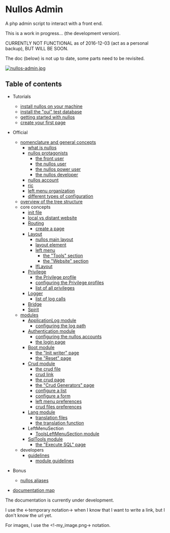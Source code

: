 Nullos Admin
================

A php admin script to interact with a front end.


This is a work in progress... (the development version).

CURRENTLY NOT FUNCTIONAL as of 2016-12-03 (act as a personal backup), BUT WILL BE SOON.

The doc (below) is not up to date, some parts need to be revisited.


[![nullos-admin.jpg](https://s19.postimg.org/xu4mj2uw3/nullos_admin.jpg)](https://postimg.org/image/m50mv43xb/)




Table of contents
--------------------
- Tutorials
    - [install nullos on your machine](https://github.com/lingtalfi/nullos-admin/tree/master/doc/tutorials/install-nullos-on-your-machine.md)
    - [install the "oui" test database](https://github.com/lingtalfi/nullos-admin/tree/master/doc/tutorials/install-oui-database.md)
    - [getting started with nullos](https://github.com/lingtalfi/nullos-admin/tree/master/doc/tutorials/getting-started-with-nullos.md)
    - [create your first page](https://github.com/lingtalfi/nullos-admin/tree/master/doc/tutorials/create-your-first-page.md)
- Official
    - [nomenclature and general concepts](https://github.com/lingtalfi/nullos-admin/tree/master/doc/official/nomenclature-and-general-concepts.md)
        - [what is nullos](https://github.com/lingtalfi/nullos-admin/tree/master/doc/official/nomenclature-and-general-concepts/nullos-admin.md)
        - [nullos protagonists](https://github.com/lingtalfi/nullos-admin/tree/master/doc/official/nomenclature-and-general-concepts/nullos-protagonists.md)
            - [the front user](https://github.com/lingtalfi/nullos-admin/tree/master/doc/official/nomenclature-and-general-concepts/nullos-protagonists/front-user.md)
            - [the nullos user](https://github.com/lingtalfi/nullos-admin/tree/master/doc/official/nomenclature-and-general-concepts/nullos-protagonists/nullos-user.md)
            - [the nullos power user](https://github.com/lingtalfi/nullos-admin/tree/master/doc/official/nomenclature-and-general-concepts/nullos-protagonists/nullos-power-user.md)
            - [the nullos developer](https://github.com/lingtalfi/nullos-admin/tree/master/doc/official/nomenclature-and-general-concepts/nullos-protagonists/nullos-developer.md)
        - [nullos account](https://github.com/lingtalfi/nullos-admin/tree/master/doc/official/nomenclature-and-general-concepts/nullos-account.md)
        - [ric](https://github.com/lingtalfi/nullos-admin/tree/master/doc/official/nomenclature-and-general-concepts/ric.md)
        - [left menu organization](https://github.com/lingtalfi/nullos-admin/tree/master/doc/official/nomenclature-and-general-concepts/left-menu-organization.md)
        - [different types of configuration](https://github.com/lingtalfi/nullos-admin/tree/master/doc/official/nomenclature-and-general-concepts/different-types-of-configuration.md)
    - [overview of the tree structure](https://github.com/lingtalfi/nullos-admin/tree/master/doc/official/overview-of-the-tree-structure.md)
    - core concepts
        - [init file](https://github.com/lingtalfi/nullos-admin/tree/master/doc/official/core-concepts/init-file.md)
        - [local vs distant website](https://github.com/lingtalfi/nullos-admin/tree/master/doc/official/core-concepts/local-vs-distant-website.md)
        - [Routing](https://github.com/lingtalfi/nullos-admin/tree/master/doc/official/core-concepts/routing.md)
            - [create a page](https://github.com/lingtalfi/nullos-admin/tree/master/doc/official/core-concepts/routing/create-page.md)
        - [Layout](https://github.com/lingtalfi/nullos-admin/tree/master/doc/official/core-concepts/layout.md)
            - [nullos main layout](https://github.com/lingtalfi/nullos-admin/tree/master/doc/official/core-concepts/layout/nullos-main-layout.md)
            - [layout element](https://github.com/lingtalfi/nullos-admin/tree/master/doc/official/core-concepts/layout-element.md)
            - [left menu](https://github.com/lingtalfi/nullos-admin/tree/master/doc/official/core-concepts/layout/left-menu.md)
                - [the "Tools" section](https://github.com/lingtalfi/nullos-admin/tree/master/doc/official/core-concepts/layout/left-menu/tools-section.md)            
                - [the "Website" section](https://github.com/lingtalfi/nullos-admin/tree/master/doc/official/core-concepts/layout/left-menu/website-section.md)            
            - [IfLayout](https://github.com/lingtalfi/nullos-admin/tree/master/doc/official/core-concepts/layout/iflayout.md)
        - [Privilege](https://github.com/lingtalfi/nullos-admin/tree/master/doc/official/core-concepts/privilege.md)
            - [the Privilege profile](https://github.com/lingtalfi/nullos-admin/tree/master/doc/official/core-concepts/privilege/privilege-profile.md)
            - [configuring the Privilege profiles](https://github.com/lingtalfi/nullos-admin/tree/master/doc/official/core-concepts/privilege/configuring-privilege-profiles.md)
            - [list of all privileges](https://github.com/lingtalfi/nullos-admin/tree/master/doc/official/core-concepts/privilege/list-of-all-privileges.md)
        - [Logger](https://github.com/lingtalfi/nullos-admin/tree/master/doc/official/core-concepts/logger.md)
            - [list of log calls](https://github.com/lingtalfi/nullos-admin/tree/master/doc/official/core-concepts/logger/list-of-log-calls.md)
        - [Bridge](https://github.com/lingtalfi/nullos-admin/tree/master/doc/official/core-concepts/bridge.md)
        - [Spirit](https://github.com/lingtalfi/nullos-admin/tree/master/doc/official/core-concepts/spirit.md)
    - [modules](https://github.com/lingtalfi/nullos-admin/tree/master/doc/official/modules.md)
        - [ApplicationLog module](https://github.com/lingtalfi/nullos-admin/tree/master/doc/official/modules/applicationlog-module.md)
            - [configuring the log path](https://github.com/lingtalfi/nullos-admin/tree/master/doc/official/modules/applicationlog-module/configuring-log-path.md)
        - [Authentication module](https://github.com/lingtalfi/nullos-admin/tree/master/doc/official/modules/authentication-module.md)
            - [configuring the nullos accounts](https://github.com/lingtalfi/nullos-admin/tree/master/doc/official/modules/authentication-module/configuring-nullos-accounts.md)
            - [the login page](https://github.com/lingtalfi/nullos-admin/tree/master/doc/official/modules/authentication-module/login-page.md)
        - [Boot module](https://github.com/lingtalfi/nullos-admin/tree/master/doc/official/modules/boot-module.md)
            - [the "Init writer" page](https://github.com/lingtalfi/nullos-admin/tree/master/doc/official/modules/boot-module/init-writer-page.md)
            - [the "Reset" page](https://github.com/lingtalfi/nullos-admin/tree/master/doc/official/modules/boot-module/reset-page.md)  
        - [Crud module](https://github.com/lingtalfi/nullos-admin/tree/master/doc/official/modules/crud-module.md)
            - [the crud file](https://github.com/lingtalfi/nullos-admin/tree/master/doc/official/modules/crud-module/crud-file.md)
            - [crud link](https://github.com/lingtalfi/nullos-admin/tree/master/doc/official/modules/crud-module/crud-link.md)
            - [the crud page](https://github.com/lingtalfi/nullos-admin/tree/master/doc/official/modules/crud-module/crud-page.md)
            - [the "Crud Generators" page](https://github.com/lingtalfi/nullos-admin/tree/master/doc/official/modules/crud-module/crud-generators-page.md)
            - [configure a list](https://github.com/lingtalfi/nullos-admin/tree/master/doc/official/modules/crud-module/configure-a-list.md)
            - [configure a form](https://github.com/lingtalfi/nullos-admin/tree/master/doc/official/modules/crud-module/configure-a-form.md)
            - [left menu preferences](https://github.com/lingtalfi/nullos-admin/tree/master/doc/official/modules/crud-module/left-menu-preferences.md)
            - [crud files preferences](https://github.com/lingtalfi/nullos-admin/tree/master/doc/official/modules/crud-module/crud-files-preferences.md)
        - [Lang module](https://github.com/lingtalfi/nullos-admin/tree/master/doc/official/modules/lang-module.md)
            - [translation files](https://github.com/lingtalfi/nullos-admin/tree/master/doc/official/modules/lang-module/translation-files.md)
            - [the translation function](https://github.com/lingtalfi/nullos-admin/tree/master/doc/official/modules/lang-module/translation-function.md)            
        - LeftMenuSection
            - [ToolsLeftMenuSection module](https://github.com/lingtalfi/nullos-admin/tree/master/doc/official/modules/leftmenusection/toolsleftmenusection-module.md)    
        - [SqlTools module](https://github.com/lingtalfi/nullos-admin/tree/master/doc/official/modules/sqltools-module.md)
            - [the "Execute SQL" page](https://github.com/lingtalfi/nullos-admin/tree/master/doc/official/modules/sqltools-module/execute-sql-page.md)
    - developers
        - [guidelines](https://github.com/lingtalfi/nullos-admin/tree/master/doc/official/developers/guidelines.md)
            - [module guidelines](https://github.com/lingtalfi/nullos-admin/tree/master/doc/official/developers/guidelines/module-guidelines.md)

- Bonus
    - [nullos aliases](https://github.com/lingtalfi/nullos-admin/tree/master/doc/bonus/nullos-aliases.md)    
- [documentation map](https://github.com/lingtalfi/nullos-admin/tree/master/doc/documentation-map.md)



The documentation is currently under development.

I use the <-temporary notation-> when I know that I want to write a link, but I don't know the url yet.

For images, I use the <!-my_image.png-> notation.




